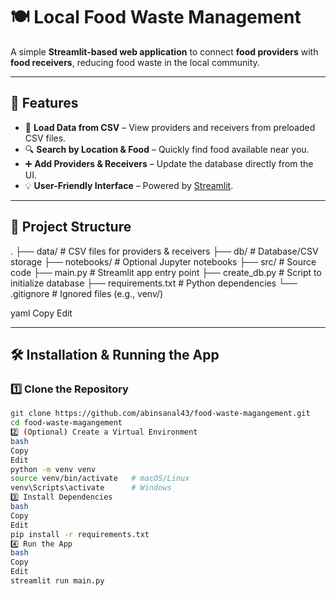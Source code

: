# 🍽️ Local Food Waste Management

A simple **Streamlit-based web application** to connect **food providers** with **food receivers**, reducing food waste in the local community.

---

## 🚀 Features
- 📂 **Load Data from CSV** – View providers and receivers from preloaded CSV files.
- 🔍 **Search by Location & Food** – Quickly find food available near you.
- ➕ **Add Providers & Receivers** – Update the database directly from the UI.
- 💡 **User-Friendly Interface** – Powered by [Streamlit](https://streamlit.io/).

---

## 📂 Project Structure
.
├── data/ # CSV files for providers & receivers
├── db/ # Database/CSV storage
├── notebooks/ # Optional Jupyter notebooks
├── src/ # Source code
├── main.py # Streamlit app entry point
├── create_db.py # Script to initialize database
├── requirements.txt # Python dependencies
└── .gitignore # Ignored files (e.g., venv/)

yaml
Copy
Edit

---

## 🛠️ Installation & Running the App

### 1️⃣ Clone the Repository
```bash
git clone https://github.com/abinsanal43/food-waste-magangement.git
cd food-waste-magangement
2️⃣ (Optional) Create a Virtual Environment
bash
Copy
Edit
python -m venv venv
source venv/bin/activate   # macOS/Linux
venv\Scripts\activate      # Windows
3️⃣ Install Dependencies
bash
Copy
Edit
pip install -r requirements.txt
4️⃣ Run the App
bash
Copy
Edit
streamlit run main.py
